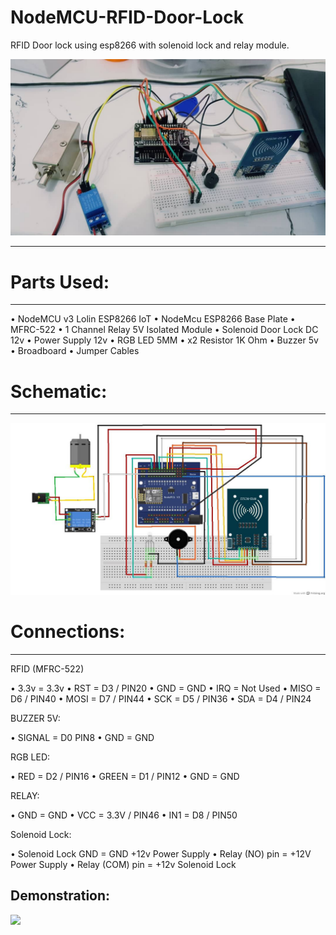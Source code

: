 # NodeMCU-RFID-Door-Lock
RFID Door lock using esp8266 with solenoid lock and relay module.

![Demonstration](Demonstration.jpg)


-----------------------------------------------
# Parts Used:
-------------
• NodeMCU v3 Lolin ESP8266 IoT
• NodeMcu ESP8266 Base Plate
• MFRC-522 
• 1 Channel Relay 5V Isolated Module
• Solenoid Door Lock DC 12v
• Power Supply 12v
• RGB LED 5MM
• x2 Resistor 1K Ohm 
• Buzzer 5v
• Broadboard 
• Jumper Cables 


# Schematic:
------------

![Schematic](Schematic.jpg)

# Connections:
---------------
RFID (MFRC-522)

• 3.3v = 3.3v 
• RST = D3 / PIN20 
• GND = GND 
• IRQ = Not Used
• MISO = D6 / PIN40 
• MOSI = D7 / PIN44 
• SCK = D5 / PIN36 
• SDA = D4 / PIN24 



BUZZER 5V:

• SIGNAL = D0 PIN8 
• GND = GND 


RGB LED:

• RED = D2 / PIN16 
• GREEN = D1 / PIN12 
• GND = GND 


RELAY:

• GND = GND 
• VCC = 3.3V / PIN46 
• IN1 = D8 / PIN50 


Solenoid Lock:

• Solenoid Lock GND = GND +12v Power Supply
• Relay (NO) pin = +12V Power Supply
• Relay (COM) pin = +12v Solenoid Lock

Demonstration:
---------------

![](Demonstration.gif)
